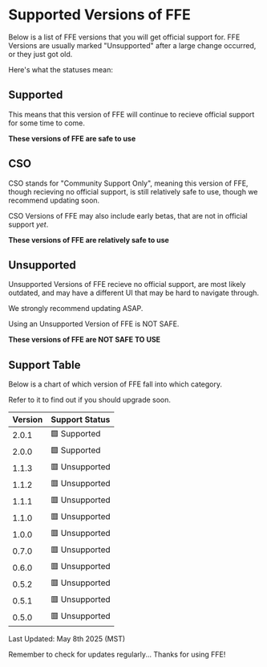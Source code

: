 # Supported Versions of FFE

Below is a list of FFE versions that you will get official support for.
FFE Versions are usually marked "Unsupported" after a large change occurred, or they just got old.

Here's what the statuses mean:

## Supported

This means that this version of FFE will continue to recieve official support for some time
to come. 

**These versions of FFE are safe to use**

## CSO

CSO stands for "Community Support Only", meaning this version of FFE, though recieving no official support,
is still relatively safe to use, though we recommend updating soon.

CSO Versions of FFE may also include early betas, that are not in official support *yet*.

**These versions of FFE are relatively safe to use**

## Unsupported

Unsupported Versions of FFE recieve no official support, are most likely outdated, and may have a different UI that may be hard
to navigate through.

We strongly recommend updating ASAP.

Using an Unsupported Version of FFE is NOT SAFE.

**These versions of FFE are NOT SAFE TO USE**


## Support Table

Below is a chart of which version of FFE
fall into which category.

Refer to it to find out if you should
upgrade soon.


| Version | Support Status                                         |
| ------- | -------------------------------------------------------|
| 2.0.1   | 🟩 Supported                                          |
| 2.0.0   | 🟩 Supported                                            |
| 1.1.3   | 🟥 Unsupported                                         |
| 1.1.2   | 🟥 Unsupported                                         |
| 1.1.1   | 🟥 Unsupported                                        |
| 1.1.0   | 🟥 Unsupported                                        |
| 1.0.0   | 🟥 Unsupported                                        |
| 0.7.0   | 🟥 Unsupported                                        |  
| 0.6.0   | 🟥 Unsupported                                        | 
| 0.5.2   | 🟥 Unsupported                                        |
| 0.5.1   | 🟥 Unsupported                                        |
| 0.5.0   | 🟥 Unsupported                                        |


Last Updated: May 8th 2025 (MST)

Remember to check for updates regularly...
Thanks for using FFE!
